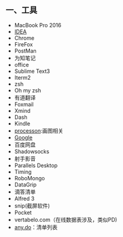 ## 一、工具
- MacBook Pro 2016
- [IDEA](https://www.jetbrains.com/idea/)
- Chrome
- FireFox
- PostMan
- 为知笔记
- office
- Sublime Text3
- Iterm2
- zsh
- Oh my zsh
- 有道翻译
- Foxmail
- Xmind
- Dash
- Kindle
- [processon](http://processon.com/):画图相关
- [Google](www.google.com)
- 百度网盘
- Shadowsocks
- 射手影音
- Parallels Desktop
- Timing
- RoboMongo
- DataGrip
- 滴答清单
- Alfred 3
- snip(截屏软件)
- Pocket
- vertabelo.com（在线数据表涉及，类似PD)
- [any.do](https://web.any.do/)：清单列表